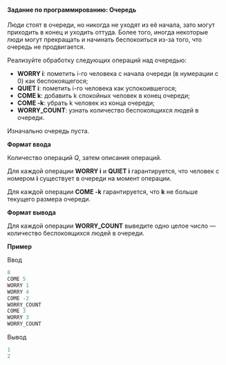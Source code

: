 #### Задание по программированию: Очередь ####

Люди стоят в очереди, но никогда не уходят из её начала, зато могут приходить в конец и уходить оттуда. Более того, иногда некоторые люди могут прекращать и начинать беспокоиться из-за того, что очередь не продвигается.

Реализуйте обработку следующих операций над очередью:

* **WORRY i**: пометить i-го человека с начала очереди (в нумерации с 0) как беспокоящегося;
* **QUIET i**: пометить i-го человека как успокоившегося;
* **COME k**: добавить k спокойных человек в конец очереди;
* **COME -k**: убрать k человек из конца очереди;
* **WORRY_COUNT**: узнать количество беспокоящихся людей в очереди.

Изначально очередь пуста.

**Формат ввода**

Количество операций *Q*, затем описания операций.

Для каждой операции **WORRY i** и **QUIET i** гарантируется, что человек с номером **i** существует в очереди на момент операции.

Для каждой операции **COME -k** гарантируется, что **k** не больше текущего размера очереди.

**Формат вывода**

Для каждой операции **WORRY_COUNT** выведите одно целое число — количество беспокоящихся людей в очереди.

**Пример**

Ввод
```objectivec
8
COME 5
WORRY 1
WORRY 4
COME -2
WORRY_COUNT
COME 3
WORRY 3
WORRY_COUNT
```

Вывод
```objectivec
1
2
```